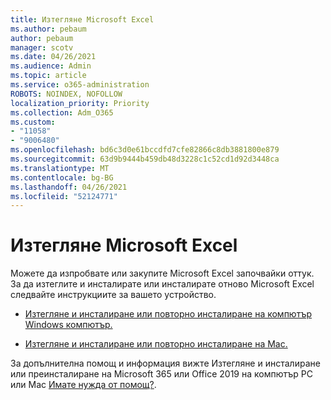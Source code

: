 ```yaml
---
title: Изтегляне Microsoft Excel
ms.author: pebaum
author: pebaum
manager: scotv
ms.date: 04/26/2021
ms.audience: Admin
ms.topic: article
ms.service: o365-administration
ROBOTS: NOINDEX, NOFOLLOW
localization_priority: Priority
ms.collection: Adm_O365
ms.custom:
- "11058"
- "9006480"
ms.openlocfilehash: bd6c3d0e61bccdfd7cfe82866c8db3881800e879
ms.sourcegitcommit: 63d9b9444b459db48d3228c1c52cd1d92d3448ca
ms.translationtype: MT
ms.contentlocale: bg-BG
ms.lasthandoff: 04/26/2021
ms.locfileid: "52124771"
---
```

# <a name="download-microsoft-excel"></a>Изтегляне Microsoft Excel

Можете да изпробвате или закупите Microsoft Excel започвайки оттук. За да изтеглите и инсталирате или инсталирате отново Microsoft Excel следвайте инструкциите за вашето устройство. 

- [Изтегляне и инсталиране или повторно инсталиране на компютър Windows компютър.](https://support.microsoft.com/office/download-and-install-or-reinstall-microsoft-365-or-office-2019-on-a-pc-or-mac-4414eaaf-0478-48be-9c42-23adc4716658?ui=en-us&rs=en-us&ad=us#InstallSteps=Install_on_a_PC) 

- [Изтегляне и инсталиране или повторно инсталиране на Mac.](https://support.microsoft.com/office/download-and-install-or-reinstall-microsoft-365-or-office-2019-on-a-pc-or-mac-4414eaaf-0478-48be-9c42-23adc4716658?ui=en-us&rs=en-us&ad=us#InstallSteps=Install_on_a_Mac) 

За допълнителна помощ и информация вижте Изтегляне и инсталиране или преинсталиране на Microsoft 365 или Office 2019 на компютър PC или Mac [Имате нужда от помощ?](https://support.microsoft.com/office/download-and-install-or-reinstall-microsoft-365-or-office-2019-on-a-pc-or-mac-4414eaaf-0478-48be-9c42-23adc4716658?ui=en-us&rs=en-us&ad=us#InstallSteps=need_help). 